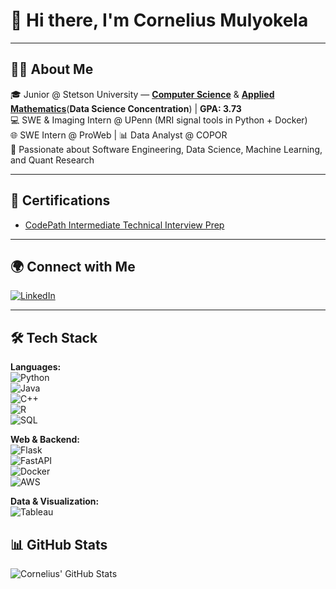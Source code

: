 # 👋 Hi there, I'm Cornelius Mulyokela  

---
## 🧑‍💻 About Me  
🎓 Junior @ Stetson University — **[Computer Science](https://en.wikipedia.org/wiki/Computer_science)** & **[Applied Mathematics](https://en.wikipedia.org/wiki/Applied_mathematics)**(**Data Science Concentration**) | **GPA: 3.73**  
💻 SWE & Imaging Intern @ UPenn (MRI signal tools in Python + Docker)  
🌐 SWE Intern @ ProWeb | 📊 Data Analyst @ COPOR  
🚀 Passionate about Software Engineering, Data Science, Machine Learning, and Quant Research  

---
## 📜 Certifications
- [CodePath Intermediate Technical Interview Prep](https://drive.google.com/file/d/1BwjlafV9Azk-qQl7UxLhrJwWZVpkd_aH/view?usp=drive_link)

---
## 🌍 Connect with Me  
[![LinkedIn](https://img.shields.io/badge/LinkedIn-blue?style=for-the-badge&logo=linkedin&logoColor=white)](https://www.linkedin.com/in/cornelius-mulyokela-a65366225)  

---
## 🛠️ Tech Stack  
**Languages:**  
![Python](https://img.shields.io/badge/Python-3776AB?style=for-the-badge&logo=python&logoColor=white)  
![Java](https://img.shields.io/badge/Java-ED8B00?style=for-the-badge&logo=java&logoColor=white)  
![C++](https://img.shields.io/badge/C++-00599C?style=for-the-badge&logo=cplusplus&logoColor=white)  
![R](https://img.shields.io/badge/R-276DC3?style=for-the-badge&logo=r&logoColor=white)  
![SQL](https://img.shields.io/badge/SQL-003B57?style=for-the-badge&logo=database&logoColor=white)  

**Web & Backend:**  
![Flask](https://img.shields.io/badge/Flask-000000?style=for-the-badge&logo=flask&logoColor=white)  
![FastAPI](https://img.shields.io/badge/FastAPI-009688?style=for-the-badge&logo=fastapi&logoColor=white)  
![Docker](https://img.shields.io/badge/Docker-2496ED?style=for-the-badge&logo=docker&logoColor=white)  
![AWS](https://img.shields.io/badge/AWS-232F3E?style=for-the-badge&logo=amazon-aws&logoColor=white)  

**Data & Visualization:**  
![Tableau](https://img.shields.io/badge/Tableau-E97627?style=for-the-badge&logo=tableau&logoColor=white)  

## 📊 GitHub Stats  
![Cornelius' GitHub Stats]([https://github.com/Cornelius-Mulyo/Water-Quality-Prediction-Model)  
